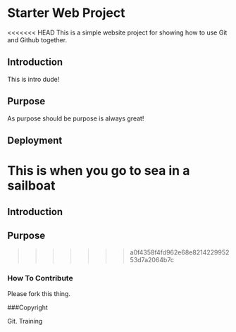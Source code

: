 # Starter Web Project

<<<<<<< HEAD
This is a simple website project for showing how to use Git and Github together.

## Introduction

This is intro dude!

## Purpose

As purpose should be purpose is always great!
## Deployment

This is when you go to sea in a sailboat
=======
## Introduction

## Purpose
>>>>>>> a0f4358f4fd962e68e821422995253d7a2064b7c

### How To Contribute

Please fork this thing.

###Copyright

Git. Training
